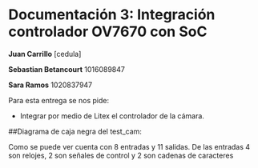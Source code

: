 # Documentación 3:  Integración controlador OV7670 con SoC

**Juan Carrillo** [cedula]

**Sebastian Betancourt** 1016089847

**Sara Ramos** 1020837947

Para esta entrega se nos pide: 
- Integrar por medio de Litex el controlador de la cámara.

##Diagrama de caja negra del test_cam: 


Como se puede ver cuenta con 8 entradas y 11 salidas. De las entradas 4 son relojes, 2 son señales de control y 2 son cadenas de caracteres  
